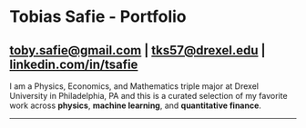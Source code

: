 # Tobias Safie - Portfolio
[toby.safie@gmail.com](mailto:toby.safie@gmail.com) | [tks57@drexel.edu](mailto:tks57@drexel.edu) | [linkedin.com/in/tsafie](linkedin.com/in/tsafie)
---

I am a Physics, Economics, and Mathematics triple major at Drexel University in Philadelphia, PA and this is a curated selection of my favorite work across **physics**, **machine learning**, and **quantitative finance**.

---
